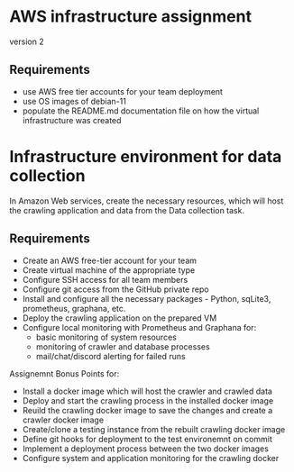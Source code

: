 # AWS infrastructure assignment
version 2

## Requirements
- use AWS free tier accounts for your team deployment
- use OS images of debian-11 
- populate the README.md documentation file on how the virtual infrastructure was created

# Infrastructure environment for data collection
In Amazon Web services, create the necessary resources, which will host the crawling application and data from the Data collection task.


## Requirements
- Create an AWS free-tier account for your team
- Create virtual machine of the appropriate type 
- Configure SSH access for all team members
- Configure git access from the GitHub private repo
- Install and configure all the necessary packages - Python, sqLite3, prometheus, graphana, etc.
- Deploy the crawling application on the prepared VM
- Configure local monitoring with Prometheus and Graphana for:
  - basic monitoring of system resources
  - monitoring of crawler and database processes
  - mail/chat/discord alerting for failed runs

Assignemnt Bonus Points for:
- Install a docker image which will host the crawler and crawled data 
- Deploy and start the crawling process in the installed docker image
- Reuild the crawling docker image to save the changes and create a crawler docker image
- Create/clone a testing instance from the rebuilt crawling docker image
- Define git hooks for deployment to the test environemnt on commit
- Implement a deployment process between the two docker images
- Configure system and application monitoring for the crawling docker
